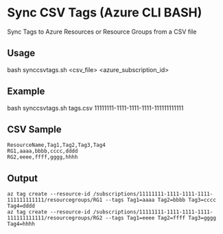 # Sync CSV Tags (Azure CLI BASH)
Sync Tags to Azure Resources or Resource Groups from a CSV file

Usage
---------------
bash synccsvtags.sh <csv_file> <azure_subscription_id>

Example
--------------
bash synccsvtags.sh tags.csv 11111111-1111-1111-1111-111111111111

CSV Sample
---------------
```csv
ResourceName,Tag1,Tag2,Tag3,Tag4
RG1,aaaa,bbbb,cccc,dddd
RG2,eeee,ffff,gggg,hhhh
```

Output
---------------
```shell
az tag create --resource-id /subscriptions/11111111-1111-1111-1111-111111111111/resourcegroups/RG1 --tags Tag1=aaaa Tag2=bbbb Tag3=cccc Tag4=dddd
az tag create --resource-id /subscriptions/11111111-1111-1111-1111-111111111111/resourcegroups/RG2 --tags Tag1=eeee Tag2=ffff Tag3=gggg Tag4=hhhh
```
